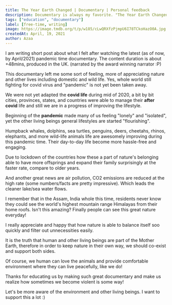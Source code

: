 ```yaml
---
title: The Year Earth Changed | Documentary | Personal feedback
description: Documentary is always my favorite. "The Year Earth Changed", released in 2021, did open my eyes in some ways, more of respecting the nature and other living beings.
tags: ["education", "documentary"]
label: [free-time, writing]
image: https://image.tmdb.org/t/p/w185/cLwQRXfzPjmpU6I78TCkoHazO0A.jpg
createdAt: April, 19, 2021
author: Azaa
---
```

I am writing short post about what I felt after watching the latest (as of now, by April/2021) pandemic time documentary. The content duration is about +48mins, produced in the UK. (narrated by the award winning narrator :P)

This documentary left me some sort of feeling, more of appreciating nature and other lives including domestic and wild life. Yes, whole world still fighting for covid virus and "pandemic" is not yet been taken away.

We were not yet adapted the **covid life** during mid of 2020, a bit by bit cities, provinces, states, and countries were able to manage their **after covid** life and still we are in a progress of improving the lifestyle.

Beginning of the **pandemic** made many of us feeling "lonely" and "isolated", yet the other living beings general lifestyles are started "flourishing".

Humpback whales, dolphins, sea turtles, penguins, deers, cheetahs, rhinos, elephants, and more wild-life animals life are awesomely improving during this pandemic time. Their day-to-day life become more hassle-free and engaging.

Due to lockdown of the countries how these a part of nature's belonging able to have more offsprings and expand their family surprisingly at the faster rate, compare to older years.

And another great news are air pollution, CO2 emissions are reduced at the high rate (some numbers/facts are pretty impressive). Which leads the cleaner lake/sea water flows.

I remember that in the Assam, India whole this time, residents never know they could see the world's highest mountain range Himalayas from their home roofs. Isn't this amazing? Finally people can see this great nature everyday!

I really appreciate and happy that how nature is able to balance itself soo quickly and filter out unnecessities easily.

It is the truth that human and other living beings are part of the Mother Earth, therefore in order to keep nature in their own way, we should co-exist and support both sides.

Of course, we human can love the animals and provide comfortable environment where they can live peacefully, like we do!

Thanks for educating us by making such great documentary and make us realize how sometimes we become violent is some way!

Let's be more aware of the environment and other living beings. I want to support this a lot :)

